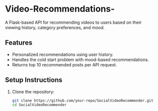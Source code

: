 # Video-Recommendations-

A Flask-based API for recommending videos to users based on their viewing history, category preferences, and mood.

## Features
- Personalized recommendations using user history.
- Handles the cold start problem with mood-based recommendations.
- Returns top 10 recommended posts per API request.

## Setup Instructions
1. Clone the repository:
   ```bash
   git clone https://github.com/your-repo/SocialVideoRecommender.git
   cd SocialVideoRecommender
